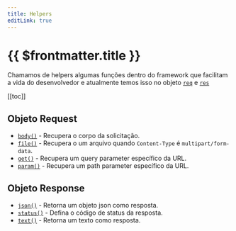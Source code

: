 ```yaml
---
title: Helpers
editLink: true
---
```


# {{ $frontmatter.title }}

Chamamos de helpers algumas funções dentro do framework que facilitam a vida do desenvolvedor e atualmente temos isso no objeto [`req`](../api/request) e [`res`](../api/response)

[[toc]]

## Objeto Request

- [`body()`](../api/request#body) - Recupera o corpo da solicitação.
- [`file()`](../api/request#file) - Recupera o um arquivo quando `Content-Type` é `multipart/form-data`.
- [`get()`](../api/request#get) - Recupera um query parameter específico da URL.
- [`param()`](../api/request#param) - Recupera um path parameter específico da URL.

## Objeto Response

- [`json()`](../api/response#json) - Retorna um objeto json como resposta.
- [`status()`](../api/response#status) - Defina o código de status da resposta.
- [`text()`](../api/response#text) - Retorna um texto como resposta.
